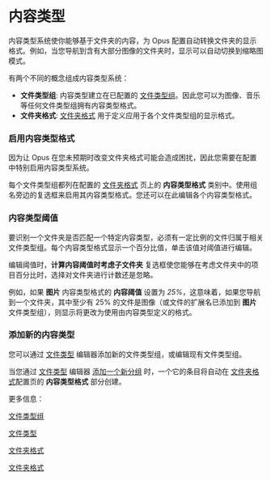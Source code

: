 # 内容类型

内容类型系统使你能够基于文件夹的内容，为 Opus 配置自动转换文件夹的显示格式。例如，当您导航到含有大部分图像的文件夹时，显示可以自动切换到缩略图模式。

有两个不同的概念组成内容类型系统：

- **文件类型组**: 内容类型建立在已配置的 [文件类型组](/Manual/file_types/file_type_groups.zh.md)。因此您可以为图像、音乐等任何文件类型组拥有内容类型格式。
- **文件夹格式**: [文件夹格式](folder_formats.zh.md) 用于定义应用于各个文件类型组的显示格式。

### 启用内容类型格式

因为让 Opus 在您未预期时改变文件夹格式可能会造成困扰，因此您需要在配置中特别启用内容类型系统。

每个文件类型组都列在配置的 [文件夹格式](/Manual/preferences/preferences_categories/folders/folder_formats/README.zh.md) 页上的 **内容类型格式** 类别中。使用组名旁边的复选框来启用其内容类型格式。您还可以在此编辑各个内容类型格式。

### 内容类型阈值

要识别一个文件夹是否匹配一个特定内容类型，必须有一定比例的文件归属于相关文件类型组。每个内容类型格式显示一个百分比值，单击该值对阈值进行编辑。

编辑阈值时，**计算内容阈值时考虑子文件夹** 复选框使您能够在考虑文件夹中的项目百分比时，选择对文件夹进行计数还是忽略。

例如，如果 **图片** 内容类型格式的 **内容阈值** 设置为 *25%*，这意味着，如果您导航到一个文件夹，其中至少有 25% 的文件是图像（或文件的扩展名已添加到 **图片** 文件类型组），则显示将更改为使用由内容类型定义的格式。

### 添加新的内容类型

您可以通过 [文件类型](/Manual/file_types/README.zh.md) 编辑器添加新的文件类型组，或编辑现有文件类型组。

当您通过 [文件类型](/Manual/file_types/README.zh.md) 编辑器 [添加一个新分组](/Manual/file_types/file_type_groups.zh.md) 时，一个它的条目将自动在 [文件夹格式](/Manual/preferences/preferences_categories/folders/folder_formats/README.zh.md)配置页的 **内容类型格式** 部分创建。

更多信息：

[文件类型组](/Manual/file_types/file_type_groups.zh.md)

[文件类型](/Manual/file_types/README.zh.md)

[文件夹格式](folder_formats.zh.md)

[文件夹格式](/Manual/preferences/preferences_categories/folders/folder_formats/README.zh.md)